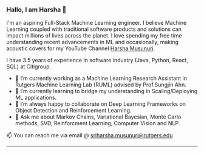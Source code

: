 ### Hallo, I am Harsha 👋

<!--
**Harsha-Musunuri/harsha-musunuri** is a ✨ _special_ ✨ repository because its `README.md` (this file) appears on your GitHub profile.
-->

I'm an aspiring Full-Stack Machine Learning engineer. I believe Machine Learning coupled with traditional software products and solutions can impact millions of lives across the planet. I love spending my free time understanding recent advancements in ML and occasionally, making acoustic covers for my YouTube Channel [Harsha Musunuri](https://www.youtube.com/HarshaMusunuri).

I have 3.5 years of experience in software industry (Java, Python, React, SQL) at Citigroup.

- 🔭 I’m currently working as a Machine Learning Research Assistant in Rutgers Machine Learning Lab (RUML) advised by Prof.Sungjin Ahn.
- 🌱 I’m currently learning to bridge my understanding in Scaling/Deploying ML applications.
- 👯 I’m always happy to collaborate on Deep Learning Frameworks on Object Detection and Reinforcement Learning. 
- 💬 Ask me about Markov Chains, Variational Bayesian, Monte Carlo methods, SVD, Reinforcment Learning, Computer Vision and NLP. 
<!-- - 😅 Fun facts: I once spent 16 hours playing Watch Dogs by Ubisoft & I once had an experience of buying an invalid train ticket but no cash in hand and the inspector can take only cash (We have friends for a reason :P) -->


📫 You can reach me via email @ sriharsha.musunuri@rutgers.edu

---


